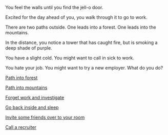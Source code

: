 You feel the walls until you find the jell-o door.

Excited for the day ahead of you, you walk through it to go to work.

There are two paths outside. One leads into a forest. One leads into the mountains.

In the distance, you notice a tower that has caught fire, but is smoking a deep shade of purple.

You have a slight cold.  You might want to call in sick to work.

You hate your job. You might want to try a new employer. What do you do?

[Path into forest](into-forest/forest.md)

[Path into mountains](into-mountains/mountains.md)

[Forget work and investigate](../explore-outside/journey-to-flaming-tower/journey-to-flaming-tower.md)

[Go back inside and sleep](../sleep/marshmallow.md)

[Invite some friends over to your room](../invite-friends/friends.md)

[Call a recruiter](../call-a-recruiter/recruiter.md)
